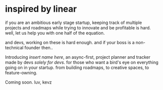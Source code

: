 # inspired by linear

if you are an ambitious early stage startup, keeping track of multiple projects and roadmaps while trying to innovate and be profitable is hard.
well, let us help you with one half of the equation.

and devs, working on these is hard enough. and if your boss is a non-technical founder then.. 

Introducing _insert name here_,
an async-first, project planner and tracker made by devs _solely for devs_. for those who want a bird's eye on everything going on in your startup.
from building roadmaps, to creative spaces, to feature-owning.

Coming soon.
luv, kevz
